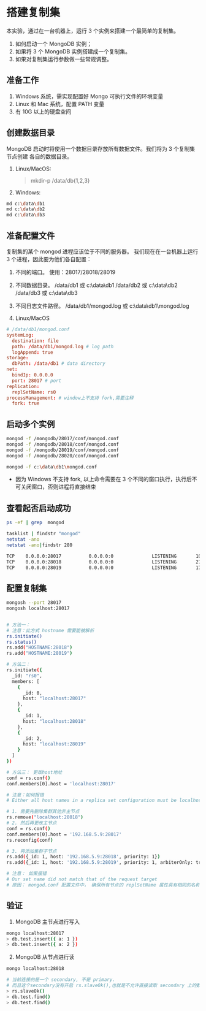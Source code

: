 # 搭建复制集

本实验，通过在一台机器上，运行 3 个实例来搭建一个最简单的复制集。

1. 如何启动一个 MongoDB 实例；
2. 如果将 3 个 MongoDB 实例搭建成一个复制集。
3. 如果对复制集运行参数做一些常规调整。

## 准备工作

1. Windows 系统，需实现配置好 Mongo 可执行文件的环境变量
2. Linux 和 Mac 系统，配置 PATH 变量
3. 有 10G 以上的硬盘空间

## 创建数据目录

MongoDB 启动时将使用一个数据目录存放所有数据文件。我们将为 3 个复制集节点创建
各自的数据目录。

1. Linux/MacOS:

   > mkdir-p /data/db{1,2,3}

2. Windows:

```sh
md c:\data\db1
md c:\data\db2
md c:\data\db3
```

## 准备配置文件

复制集的某个 mongod 进程应该位于不同的服务器。 我们现在在一台机器上运行 3 个进程，因此要为他们各自配置：

1. 不同的端口。 使用：28017/28018/28019
2. 不同数据目录。
   /data/db1 或 c:\data\db1
   /data/db2 或 c:\data\db2
   /data/db3 或 c:\data\db3
3. 不同日志文件路径。
   /data/db1/mongod.log 或 c:\data\db1\mongod.log

4. Linux/MacOS

```conf
# /data/db1/mongod.conf
systemLog:
  destination: file
  path: /data/db1/mongod.log # log path
  logAppend: true
storage:
  dbPath: /data/db1 # data directory
net:
  bindIp: 0.0.0.0
  port: 28017 # port
replication:
  replSetName: rs0
processManagement: # window上不支持 fork,需要注释
  fork: true
```

## 启动多个实例

```sh
mongod -f /mongodb/28017/conf/mongod.conf
mongod -f /mongodb/28018/conf/mongod.conf
mongod -f /mongodb/28019/conf/mongod.conf
mongod -f /mongodb/28020/conf/mongod.conf
```

```sh
mongod -f c:\data\db1\mongod.conf
```

- 因为 Windows 不支持 fork, 以上命令需要在 3 个不同的窗口执行，执行后不可关闭窗口，否则进程将直接结束

## 查看起否启动成功

```sh
ps -ef | grep  mongod
```

```sh
tasklist | findstr "mongod"
netstat -ano
netstat -ano|findstr 280

TCP    0.0.0.0:28017          0.0.0.0:0              LISTENING       10628
TCP    0.0.0.0:28018          0.0.0.0:0              LISTENING       2708
TCP    0.0.0.0:28019          0.0.0.0:0              LISTENING       17360
```

## 配置复制集

```sh
mongosh --port 28017
mongosh localhost:28017


# 方法一：
# 注意：此方式 hostname 需要能被解析
rs.initiate()
rs.status()
rs.add("HOSTNAME:28018")
rs.add("HOSTNAME:28019")

# 方法二：
rs.initiate({
  _id: "rs0",
  members: [
    {
      _id: 0,
      host: "localhost:28017"
    },
    {
      _id: 1,
      host: "localhost:28018"
    },
    {
      _id: 2,
      host: "localhost:28019"
    }
  ]
})

# 方法三： 更改host地址
conf = rs.conf()
conf.members[0].host = 'localhost:28017'

# 注意：如何报错
# Either all host names in a replica set configuration must be localhost references, or none must be; found 2 out of 3

# 1. 需要先删除集群其他非主节点
rs.remove("localhost:28018")
# 2. 然后再更改主节点
conf = rs.conf()
conf.members[0].host = '192.168.5.9:28017'
rs.reconfig(conf)

# 3. 再添加集群子节点
rs.add({_id: 1, host: '192.168.5.9:28018', priority: 1})
rs.add({_id: 1, host: '192.168.5.9:28019', priority: 1, arbiterOnly: true})

# 注意： 如果报错
# Our set name did not match that of the request target
# 原因： mongod.conf 配置文件中， 确保所有节点的 replSetName 属性具有相同的名称:。
```

## 验证

1. MongoDB 主节点进行写入

```sh
mongo localhost:28017
> db.test.insert({ a: 1 })
> db.test.insert({ a: 2 })
```

2. MongoDB 从节点进行读

```sh
mongo localhost:28018

# 当前连接的是一个 secondary, 不是 primary.
# 而且这个secondary没有开启 rs.slaveOk(),也就是不允许直接读取 secondary 上的数据。
> rs.slaveOk()
> db.test.find()
> db.test.find()
```
